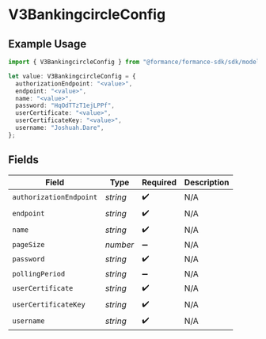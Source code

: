 # V3BankingcircleConfig

## Example Usage

```typescript
import { V3BankingcircleConfig } from "@formance/formance-sdk/sdk/models/shared";

let value: V3BankingcircleConfig = {
  authorizationEndpoint: "<value>",
  endpoint: "<value>",
  name: "<value>",
  password: "HqOdTTzT1ejLPPf",
  userCertificate: "<value>",
  userCertificateKey: "<value>",
  username: "Joshuah.Dare",
};
```

## Fields

| Field                   | Type                    | Required                | Description             |
| ----------------------- | ----------------------- | ----------------------- | ----------------------- |
| `authorizationEndpoint` | *string*                | :heavy_check_mark:      | N/A                     |
| `endpoint`              | *string*                | :heavy_check_mark:      | N/A                     |
| `name`                  | *string*                | :heavy_check_mark:      | N/A                     |
| `pageSize`              | *number*                | :heavy_minus_sign:      | N/A                     |
| `password`              | *string*                | :heavy_check_mark:      | N/A                     |
| `pollingPeriod`         | *string*                | :heavy_minus_sign:      | N/A                     |
| `userCertificate`       | *string*                | :heavy_check_mark:      | N/A                     |
| `userCertificateKey`    | *string*                | :heavy_check_mark:      | N/A                     |
| `username`              | *string*                | :heavy_check_mark:      | N/A                     |